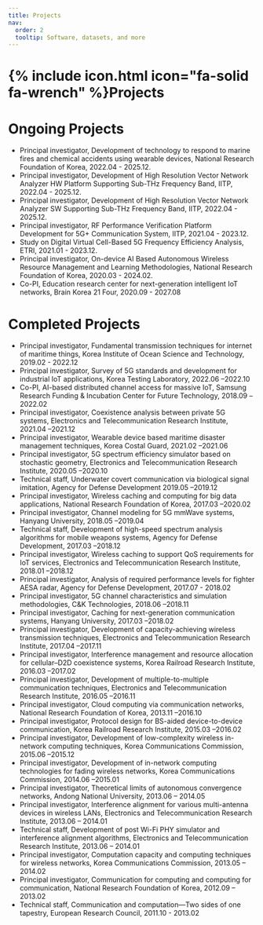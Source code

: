 ```yaml
---
title: Projects
nav:
  order: 2
  tooltip: Software, datasets, and more
---
```


# {% include icon.html icon="fa-solid fa-wrench" %}**Projects**

# Ongoing Projects

- Principal investigator, Development of technology to respond to marine fires and chemical accidents using wearable devices, National Research Foundation of Korea, 2022.04 - 2025.12.
- Principal investigator, Development of High Resolution Vector Network Analyzer HW Platform Supporting Sub-THz Frequency Band, IITP, 2022.04 - 2025.12. 
- Principal investigator, Development of High Resolution Vector Network Analyzer SW Supporting Sub-THz Frequency Band, IITP, 2022.04 - 2025.12.
- Principal investigator, RF Performance Verification Platform Development for 5G+ Communication System, IITP, 2021.04 - 2023.12.
- Study on Digital Virtual Cell-Based 5G Frequency Efficiency Analysis, ETRI, 2021.01 - 2023.12.
- Principal investigator, On-device AI Based Autonomous Wireless Resource Management and Learning Methodologies, National Research Foundation of Korea, 2020.03 - 2024.02.
- Co-PI, Education research center for next-generation intelligent IoT networks, Brain Korea 21 Four, 2020.09 - 2027.08

# Completed Projects 

- Principal investigator, Fundamental transmission techniques for internet of maritime things, Korea Institute of Ocean Science and Technology, 2019.02 - 2022.12
- Principal investigator, Survey of 5G standards and development for industrial IoT applications, Korea Testing Laboratory, 2022.06 –2022.10
- Co-PI, AI-based distributed channel access for massive IoT, Samsung Research Funding & Incubation Center for Future Technology, 2018.09 –2022.02
- Principal investigator, Coexistence analysis between private 5G systems, Electronics and Telecommunication Research Institute, 2021.04 –2021.12 
- Principal investigator, Wearable device based maritime disaster management techniques, Korea Costal Guard, 2021.02 –2021.06 
- Principal investigator, 5G spectrum efficiency simulator based on stochastic geometry, Electronics and Telecommunication Research Institute, 2020.05 –2020.10 
- Technical staff, Underwater covert communication via biological signal imitation, Agency for Defense Development 2019.05 –2019.12
- Principal investigator, Wireless caching and computing for big data applications, National Research Foundation of Korea, 2017.03 –2020.02 
- Principal investigator, Channel modeling for 5G mmWave systems, Hanyang University, 2018.05 –2019.04
- Technical staff, Development of high-speed spectrum analysis algorithms for mobile weapons systems, Agency for Defense Development, 2017.03 –2018.12
- Principal investigator, Wireless caching to support QoS requirements for IoT services, Electronics and Telecommunication Research Institute, 2018.01 –2018.12
- Principal investigator, Analysis of required performance levels for fighter AESA radar, Agency for Defense Development, 2017.07 - 2018.02 
- Principal investigator, 5G channel characteristics and simulation methodologies, C&K Technologies, 2018.06 –2018.11 
- Principal investigator, Caching for next-generation communication systems, Hanyang University, 2017.03 –2018.02
- Principal investigator, Development of capacity-achieving wireless transmission techniques, Electronics and Telecommunication Research Institute,  2017.04 –2017.11
- Principal investigator, Interference management and resource allocation for cellular–D2D coexistence systems, Korea Railroad Research Institute, 2016.03 –2017.02
- Principal investigator, Development of multiple-to-multiple communication techniques, Electronics and Telecommunication Research Institute,  2016.05 –2016.11 
- Principal investigator, Cloud computing via communication networks, National Research Foundation of Korea, 2013.11 –2016.10
- Principal investigator, Protocol design for BS-aided device-to-device communication, Korea Railroad Research Institute, 2015.03 –2016.02
- Principal investigator, Development of low-complexity wireless in-network computing techniques, Korea Communications Commission, 2015.06 –2015.12
- Principal investigator, Development of in-network computing technologies for fading wireless networks, Korea Communications Commission, 2014.06 –2015.01
- Principal investigator, Theoretical limits of autonomous convergence networks, Andong National University, 2013.06 – 2014.05 
- Principal investigator, Interference alignment for various multi-antenna devices in wireless LANs, Electronics and Telecommunication Research Institute, 2013.06 – 2014.01 
- Technical staff, Development of post Wi-Fi PHY simulator and interference alignment algorithms, Electronics and Telecommunication Research Institute, 2013.06 – 2014.01
- Principal investigator, Computation capacity and computing techniques for wireless networks, Korea Communications Commission, 2013.05 – 2014.02 
- Principal investigator, Communication for computing and computing for communication, National Research Foundation of Korea, 2012.09 – 2013.02
- Technical staff, Communication and computation—Two sides of one tapestry, European Research Council, 2011.10 - 2013.02

